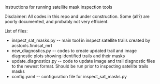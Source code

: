 Instructions for running satellite mask inspection tools

Disclaimer: All codes in this repo and under construction. Some (all?) are poorly documented, and probably not very efficient.

List of files:

  * inspect_sat_masks.py -- main tool in inspect satellite trails created by acstools.findsat_mrt
  * new_diagnostics.py -- codes to create updated trail and image diagnostic plots showing identified trails and their masks
  * update_diagnostics.py -- code to update image and trail diagnostic files to the newest format. Should be run prior to inspecting satellite trails masks
  * config.yaml -- configuration file for inspect_sat_masks.py

  
